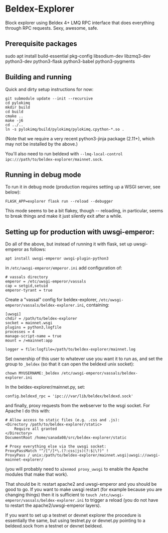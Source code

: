 # Beldex-Explorer
Block explorer using Beldex 4+ LMQ RPC interface that does everything through RPC requests.  Sexy,
awesome, safe.

## Prerequisite packages 

sudo apt install build-essential pkg-config libsodium-dev libzmq3-dev python3-dev python3-flask python3-babel python3-pygments

## Building and running

Quick and dirty setup instructions for now:

    git submodule update --init --recursive
    cd pylokimq
    mkdir build
    cd build
    cmake ..
    make -j6
    cd ../..
    ln -s pylokimq/build/pylokimq/pylokimq.cpython-*.so .
    
(Note that we require a very recent python3-jinja package (2.11+), which may not be installed by the
above.)

You'll also need to run beldexd with `--lmq-local-control ipc:///path/to/beldex-explorer/mainnet.sock`.

## Running in debug mode

To run it in debug mode (production requires setting up a WSGI server, see below):

    FLASK_APP=explorer flask run --reload --debugger

This mode seems to be a bit flakey, though -- reloading, in particular, seems to break things and
make it just silently exit after a while.

## Setting up for production with uwsgi-emperor:

Do all of the above, but instead of running it with flask, set up uwsgi-emperor as follows:

    apt install uwsgi-emperor uwsgi-plugin-python3

in `/etc/uwsgi-emperor/emperor.ini` add configuration of:

    # vassals directory
    emperor = /etc/uwsgi-emperor/vassals
    cap = setgid,setuid
    emperor-tyrant = true

Create a "vassal" config for beldex-explorer, `/etc/uwsgi-emperor/vassals/beldex-explorer.ini`, containing:

    [uwsgi]
    chdir = /path/to/beldex-explorer
    socket = mainnet.wsgi
    plugins = python3,logfile
    processes = 4
    manage-script-name = true
    mount = /=mainnet:app

    logger = file:logfile=/path/to/beldex-explorer/mainnet.log

Set ownership of this user to whatever use you want it to run as, and set the group to `_beldex` (so
that it can open the beldexd unix socket):

    chown MYUSERNAME:_beldex /etc/uwsgi-emperor/vassals/beldex-explorer.ini

In the beldex-explorer/mainnet.py, set:

    config.beldexd_rpc = 'ipc:///var/lib/beldex/beldexd.sock'

and finally, proxy requests from the webserver to the wsgi socket.  For Apache I do this with:

    # Allow access to static files (e.g. .css and .js):
    <Directory /path/to/beldex-explorer/static>
        Require all granted
    </Directory>
    DocumentRoot /home/sanada08/src/beldex-explorer/static

    # Proxy everything else via the uwsgi socket:
    ProxyPassMatch "^/[^/]*\.(?:css|js)(?:$|\?)" !
    ProxyPass / unix:/path/to/beldex-explorer/mainnet.wsgi|uwsgi://uwsgi-mainnet-explorer/

(you will probably need to `a2enmod proxy_uwsgi` to enable the Apache modules that make that work).

That should be it: restart apache2 and uwsgi-emperor and you should be good to go.  If you want to
make uwsgi restart (for example because you are changing things) then it is sufficient to `touch
/etc/uwsgi-emperor/vassals/beldex-explorer.ini` to trigger a reload (you do not have to restart the
apache2/uwsgi-emperor layers).

If you want to set up a testnet or devnet explorer the procedure is essentially the same, but
using testnet.py or devnet.py pointing to a beldexd.sock from a testnet or devnet beldexd.
